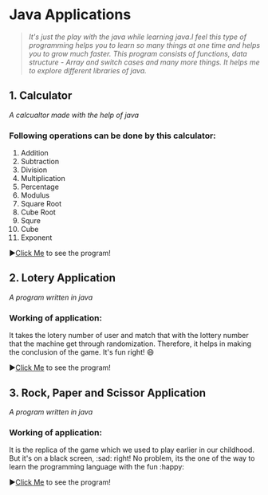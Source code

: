 # Java Applications

>_It's just the play with the java while learning java.I feel this type of programming helps you to learn so many things at one time and helps you to grow much faster.
This program consists of functions, data structure - Array and switch cases and many more things. It helps me to explore different libraries of java._

## 1. Calculator
_A calcualtor made with the help of java_

### Following operations can be done by this calculator:
1.  Addition
2.  Subtraction
3.  Division
4.  Multiplication
5.  Percentage
6.  Modulus
7.  Square Root
8.  Cube Root
9.  Squre
10. Cube
11. Exponent

▶️[Click Me](/Calculator%20Application/calculator.java) to see the program!


## 2. Lotery Application
_A program written in java_

### Working of application:
It takes the lotery number of user and match that with the lottery number that the machine get through randomization. Therefore, it helps in making the conclusion of the game. It's fun right! :smile:

▶️[Click Me](/Lottery%20Application/lottery.java) to see the program!


## 3. Rock, Paper and Scissor Application
_A program written in java_

### Working of application:
It is the replica of the game which we used to play earlier in our childhood. But it's on a black screen, :sad: right! No problem, its the one of the way to learn the programming language with the fun :happy:

▶️[Click Me](/Rock%2C%20Paper%20and%20Scissor%20Application/rockPaperScissor.java) to see the program!

